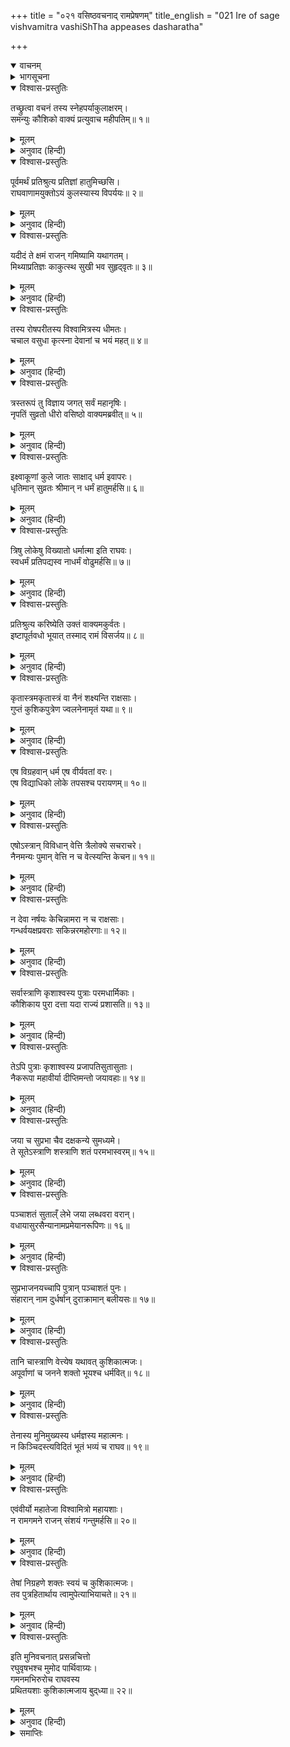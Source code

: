 +++
title = "०२१ वसिष्ठवचनाद् रामप्रेषणम्"
title_english = "021 Ire of sage vishvamitra vashiShTha appeases dasharatha"

+++
<details open><summary>वाचनम्</summary>
<div caption="श्रीराम-हरिसीताराममूर्ति-घनपाठिभ्यां वचनम्" class="audioEmbed" src="https://archive.org/download/Ramayana-recitation-Sriram-harisItArAmamUrti-Ghanapaati-v2/Kanda_1/Kanda_1_BK-021-Vasistavachanath_Rama_Preshanam.mp3"></div>
</details>

<details><summary>भागसूचना</summary>

21. विश्वामित्रके रोषपूर्ण वचन तथा वसिष्ठका राजा दशरथको समझाना
</details>

<details open><summary>विश्वास-प्रस्तुतिः</summary>

तच्छ्रुत्वा वचनं तस्य स्नेहपर्याकुलाक्षरम्।  
समन्युः कौशिको वाक्यं प्रत्युवाच महीपतिम्॥ १॥
</details>

<details><summary>मूलम्</summary>

तच्छ्रुत्वा वचनं तस्य स्नेहपर्याकुलाक्षरम्।  
समन्युः कौशिको वाक्यं प्रत्युवाच महीपतिम्॥ १॥
</details>

<details><summary>अनुवाद (हिन्दी)</summary>

राजा दशरथकी बातके एक-एक अक्षरमें पुत्रके प्रति स्नेह भरा हुआ था, उसे सुनकर महर्षि विश्वामित्र कुपित हो उनसे इस प्रकार बोले—॥ १॥
</details>

<details open><summary>विश्वास-प्रस्तुतिः</summary>

पूर्वमर्थं प्रतिश्रुत्य प्रतिज्ञां हातुमिच्छसि।  
राघवाणामयुक्तोऽयं कुलस्यास्य विपर्ययः॥ २॥
</details>

<details><summary>मूलम्</summary>

पूर्वमर्थं प्रतिश्रुत्य प्रतिज्ञां हातुमिच्छसि।  
राघवाणामयुक्तोऽयं कुलस्यास्य विपर्ययः॥ २॥
</details>

<details><summary>अनुवाद (हिन्दी)</summary>

‘राजन्! पहले मेरी माँगी हुई वस्तुके देनेकी प्रतिज्ञा करके अब तुम उसे तोड़ना चाहते हो। प्रतिज्ञाका यह त्याग रघुवंशियोंके योग्य तो नहीं है। यह बर्ताव तो इस कुलके विनाशका सूचक है॥ २॥
</details>

<details open><summary>विश्वास-प्रस्तुतिः</summary>

यदीदं ते क्षमं राजन् गमिष्यामि यथागतम्।  
मिथ्याप्रतिज्ञः काकुत्स्थ सुखी भव सुहृद्‍वृतः॥ ३॥
</details>

<details><summary>मूलम्</summary>

यदीदं ते क्षमं राजन् गमिष्यामि यथागतम्।  
मिथ्याप्रतिज्ञः काकुत्स्थ सुखी भव सुहृद्‍वृतः॥ ३॥
</details>

<details><summary>अनुवाद (हिन्दी)</summary>

‘नरेश्वर! यदि तुम्हें ऐसा ही उचित प्रतीत होता है तो मैं जैसे आया था, वैसे ही लौट जाऊँगा। ककुत्स्थकुलके रत्न! अब तुम अपनी प्रतिज्ञा झूठी करके हितैषी सुहृदोंसे घिरे रहकर सुखी रहो’॥ ३॥
</details>

<details open><summary>विश्वास-प्रस्तुतिः</summary>

तस्य रोषपरीतस्य विश्वामित्रस्य धीमतः।  
चचाल वसुधा कृत्स्ना देवानां च भयं महत्॥ ४॥
</details>

<details><summary>मूलम्</summary>

तस्य रोषपरीतस्य विश्वामित्रस्य धीमतः।  
चचाल वसुधा कृत्स्ना देवानां च भयं महत्॥ ४॥
</details>

<details><summary>अनुवाद (हिन्दी)</summary>

बुद्धिमान् विश्वामित्रके कुपित होते ही सारी पृथ्वी काँप उठी और देवताओंके मनमें महान् भय समा गया॥ ४॥
</details>

<details open><summary>विश्वास-प्रस्तुतिः</summary>

त्रस्तरूपं तु विज्ञाय जगत् सर्वं महानृषिः।  
नृपतिं सुव्रतो धीरो वसिष्ठो वाक्यमब्रवीत्॥ ५॥
</details>

<details><summary>मूलम्</summary>

त्रस्तरूपं तु विज्ञाय जगत् सर्वं महानृषिः।  
नृपतिं सुव्रतो धीरो वसिष्ठो वाक्यमब्रवीत्॥ ५॥
</details>

<details><summary>अनुवाद (हिन्दी)</summary>

उनके रोषसे सारे संसारको त्रस्त हुआ जान उत्तम व्रतका पालन करनेवाले धीरचित्त महर्षि वसिष्ठने राजासे इस प्रकार कहा—॥ ५॥
</details>

<details open><summary>विश्वास-प्रस्तुतिः</summary>

इक्ष्वाकूणां कुले जातः साक्षाद् धर्म इवापरः।  
धृतिमान् सुव्रतः श्रीमान् न धर्मं हातुमर्हसि॥ ६॥
</details>

<details><summary>मूलम्</summary>

इक्ष्वाकूणां कुले जातः साक्षाद् धर्म इवापरः।  
धृतिमान् सुव्रतः श्रीमान् न धर्मं हातुमर्हसि॥ ६॥
</details>

<details><summary>अनुवाद (हिन्दी)</summary>

‘महाराज! आप इक्ष्वाकुवंशी राजाओंके कुलमें साक्षात् दूसरे धर्मके समान उत्पन्न हुए हैं। धैर्यवान्, उत्तम व्रतके पालक तथा श्रीसम्पन्न हैं। आपको अपने धर्मका परित्याग नहीं करना चाहिये॥ ६॥
</details>

<details open><summary>विश्वास-प्रस्तुतिः</summary>

त्रिषु लोकेषु विख्यातो धर्मात्मा इति राघवः।  
स्वधर्मं प्रतिपद्यस्व नाधर्मं वोढुमर्हसि॥ ७॥
</details>

<details><summary>मूलम्</summary>

त्रिषु लोकेषु विख्यातो धर्मात्मा इति राघवः।  
स्वधर्मं प्रतिपद्यस्व नाधर्मं वोढुमर्हसि॥ ७॥
</details>

<details><summary>अनुवाद (हिन्दी)</summary>

‘‘रघुकुलभूषण दशरथ बड़े धर्मात्मा हैं’ यह बात तीनों लोकोंमें प्रसिद्ध है। अतः आप अपने धर्मका ही पालन कीजिये; अधर्मका भार सिरपर न उठाइये॥ ७॥
</details>

<details open><summary>विश्वास-प्रस्तुतिः</summary>

प्रतिश्रुत्य करिष्येति उक्तं वाक्यमकुर्वतः।  
इष्टापूर्तवधो भूयात् तस्माद् रामं विसर्जय॥ ८॥
</details>

<details><summary>मूलम्</summary>

प्रतिश्रुत्य करिष्येति उक्तं वाक्यमकुर्वतः।  
इष्टापूर्तवधो भूयात् तस्माद् रामं विसर्जय॥ ८॥
</details>

<details><summary>अनुवाद (हिन्दी)</summary>

‘मैं अमुक कार्य करूँगा’—ऐसी प्रतिज्ञा करके भी जो उस वचनका पालन नहीं करता, उसके यज्ञ-यागादि इष्ट तथा बावली-तालाब बनवाने आदि पूर्त कर्मोंके पुण्यका नाश हो जाता है, अतः आप श्रीरामको विश्वामित्रजीके साथ भेज दीजिये॥ ८॥
</details>

<details open><summary>विश्वास-प्रस्तुतिः</summary>

कृतास्त्रमकृतास्त्रं वा नैनं शक्ष्यन्ति राक्षसाः।  
गुप्तं कुशिकपुत्रेण ज्वलनेनामृतं यथा॥ ९॥
</details>

<details><summary>मूलम्</summary>

कृतास्त्रमकृतास्त्रं वा नैनं शक्ष्यन्ति राक्षसाः।  
गुप्तं कुशिकपुत्रेण ज्वलनेनामृतं यथा॥ ९॥
</details>

<details><summary>अनुवाद (हिन्दी)</summary>

‘ये अस्त्रविद्या जानते हों या न जानते हों, राक्षस इनका सामना नहीं कर सकते। जैसे प्रज्वलित अग्निद्वारा सुरक्षित अमृतपर कोई हाथ नहीं लगा सकता, उसी प्रकार कुशिकनन्दन विश्वामित्रसे सुरक्षित हुए श्रीरामका वे राक्षस कुछ भी बिगाड़ नहीं सकते॥ ९॥
</details>

<details open><summary>विश्वास-प्रस्तुतिः</summary>

एष विग्रहवान् धर्म एष वीर्यवतां वरः।  
एष विद्याधिको लोके तपसश्च परायणम्॥ १०॥
</details>

<details><summary>मूलम्</summary>

एष विग्रहवान् धर्म एष वीर्यवतां वरः।  
एष विद्याधिको लोके तपसश्च परायणम्॥ १०॥
</details>

<details><summary>अनुवाद (हिन्दी)</summary>

‘ये श्रीराम तथा महर्षि विश्वामित्र साक्षात् धर्मकी मूर्ति हैं। ये बलवानोंमें श्रेष्ठ हैं। विद्याके द्वारा ही ये संसारमें सबसे बढ़े-चढ़े हैं। तपस्याके तो ये विशाल भण्डार ही हैं॥ १०॥
</details>

<details open><summary>विश्वास-प्रस्तुतिः</summary>

एषोऽस्त्रान् विविधान् वेत्ति त्रैलोक्ये सचराचरे।  
नैनमन्यः पुमान् वेत्ति न च वेत्स्यन्ति केचन॥ ११॥
</details>

<details><summary>मूलम्</summary>

एषोऽस्त्रान् विविधान् वेत्ति त्रैलोक्ये सचराचरे।  
नैनमन्यः पुमान् वेत्ति न च वेत्स्यन्ति केचन॥ ११॥
</details>

<details><summary>अनुवाद (हिन्दी)</summary>

‘चराचर प्राणियोंसहित तीनों लोकोंमें जो नाना प्रकारके अस्त्र हैं, उन सबको ये जानते हैं। इन्हें मेरे सिवा दूसरा कोई पुरुष न तो अच्छी तरह जानता है और न कोई जानेंगे ही॥ ११॥
</details>

<details open><summary>विश्वास-प्रस्तुतिः</summary>

न देवा नर्षयः केचिन्नामरा न च राक्षसाः।  
गन्धर्वयक्षप्रवराः सकिन्नरमहोरगाः॥ १२॥
</details>

<details><summary>मूलम्</summary>

न देवा नर्षयः केचिन्नामरा न च राक्षसाः।  
गन्धर्वयक्षप्रवराः सकिन्नरमहोरगाः॥ १२॥
</details>

<details><summary>अनुवाद (हिन्दी)</summary>

‘देवता, ऋषि, राक्षस, गन्धर्व, यक्ष, किन्नर तथा बड़े-बड़े नाग भी इनके प्रभावको नहीं जानते हैं॥ १२॥
</details>

<details open><summary>विश्वास-प्रस्तुतिः</summary>

सर्वास्त्राणि कृशाश्वस्य पुत्राः परमधार्मिकाः।  
कौशिकाय पुरा दत्ता यदा राज्यं प्रशासति॥ १३॥
</details>

<details><summary>मूलम्</summary>

सर्वास्त्राणि कृशाश्वस्य पुत्राः परमधार्मिकाः।  
कौशिकाय पुरा दत्ता यदा राज्यं प्रशासति॥ १३॥
</details>

<details><summary>अनुवाद (हिन्दी)</summary>

‘प्रायः सभी अस्त्र प्रजापति कृशाश्वके परम धर्मात्मा पुत्र हैं। उन्हें प्रजापतिने पूर्वकालमें कुशिकनन्दन विश्वामित्रको जब कि वे राज्यशासन करते थे, समर्पित कर दिया था॥ १३॥
</details>

<details open><summary>विश्वास-प्रस्तुतिः</summary>

तेऽपि पुत्राः कृशाश्वस्य प्रजापतिसुतासुताः।  
नैकरूपा महावीर्या दीप्तिमन्तो जयावहाः॥ १४॥
</details>

<details><summary>मूलम्</summary>

तेऽपि पुत्राः कृशाश्वस्य प्रजापतिसुतासुताः।  
नैकरूपा महावीर्या दीप्तिमन्तो जयावहाः॥ १४॥
</details>

<details><summary>अनुवाद (हिन्दी)</summary>

‘कृशाश्वके वे पुत्र प्रजापति दक्षकी दो पुत्रियोंकी संतानें हैं। उनके अनेक रूप हैं। वे सब-के-सब महान् शक्तिशाली, प्रकाशमान और विजय दिलानेवाले हैं॥ १४॥
</details>

<details open><summary>विश्वास-प्रस्तुतिः</summary>

जया च सुप्रभा चैव दक्षकन्ये सुमध्यमे।  
ते सूतेऽस्त्राणि शस्त्राणि शतं परमभास्वरम्॥ १५॥
</details>

<details><summary>मूलम्</summary>

जया च सुप्रभा चैव दक्षकन्ये सुमध्यमे।  
ते सूतेऽस्त्राणि शस्त्राणि शतं परमभास्वरम्॥ १५॥
</details>

<details><summary>अनुवाद (हिन्दी)</summary>

‘प्रजापति दक्षकी दो सुन्दरी कन्याएँ हैं, उनके नाम हैं जया और सुप्रभा। उन दोनोंने एक सौ परम प्रकाशमान अस्त्र-शस्त्रोंको उत्पन्न किया है॥ १५॥
</details>

<details open><summary>विश्वास-प्रस्तुतिः</summary>

पञ्चाशतं सुताल्ँ लेभे जया लब्धवरा वरान्।  
वधायासुरसैन्यानामप्रमेयानरूपिणः॥ १६॥
</details>

<details><summary>मूलम्</summary>

पञ्चाशतं सुताल्ँ लेभे जया लब्धवरा वरान्।  
वधायासुरसैन्यानामप्रमेयानरूपिणः॥ १६॥
</details>

<details><summary>अनुवाद (हिन्दी)</summary>

‘उनमेंसे जयाने वर पाकर पचास श्रेष्ठ पुत्रोंको प्राप्त किया है, जो अपरिमित शक्तिशाली और रूपरहित हैं। वे सब-के-सब असुरोंकी सेनाओंका वध करनेके लिये प्रकट हुए हैं॥ १६॥
</details>

<details open><summary>विश्वास-प्रस्तुतिः</summary>

सुप्रभाजनयच्चापि पुत्रान् पञ्चाशतं पुनः।  
संहारान् नाम दुर्धर्षान् दुराक्रामान् बलीयसः॥ १७॥
</details>

<details><summary>मूलम्</summary>

सुप्रभाजनयच्चापि पुत्रान् पञ्चाशतं पुनः।  
संहारान् नाम दुर्धर्षान् दुराक्रामान् बलीयसः॥ १७॥
</details>

<details><summary>अनुवाद (हिन्दी)</summary>

‘फिर सुप्रभाने भी संहार नामक पचास पुत्रोंको जन्म दिया, जो अत्यन्त दुर्जय हैं। उनपर आक्रमण करना किसीके लिये भी सर्वथा कठिन है तथा वे सब-के-सब अत्यन्त बलिष्ठ हैं॥ १७॥
</details>

<details open><summary>विश्वास-प्रस्तुतिः</summary>

तानि चास्त्राणि वेत्त्येष यथावत् कुशिकात्मजः।  
अपूर्वाणां च जनने शक्तो भूयश्च धर्मवित्॥ १८॥
</details>

<details><summary>मूलम्</summary>

तानि चास्त्राणि वेत्त्येष यथावत् कुशिकात्मजः।  
अपूर्वाणां च जनने शक्तो भूयश्च धर्मवित्॥ १८॥
</details>

<details><summary>अनुवाद (हिन्दी)</summary>

‘ये धर्मज्ञ कुशिकनन्दन उन सब अस्त्र-शस्त्रोंको अच्छी तरह जानते हैं। जो अस्त्र अबतक उपलब्ध नहीं हुए हैं, उनको भी उत्पन्न करनेकी इनमें पूर्ण शक्ति है॥ १८॥
</details>

<details open><summary>विश्वास-प्रस्तुतिः</summary>

तेनास्य मुनिमुख्यस्य धर्मज्ञस्य महात्मनः।  
न किञ्चिदस्त्यविदितं भूतं भव्यं च राघव॥ १९॥
</details>

<details><summary>मूलम्</summary>

तेनास्य मुनिमुख्यस्य धर्मज्ञस्य महात्मनः।  
न किञ्चिदस्त्यविदितं भूतं भव्यं च राघव॥ १९॥
</details>

<details><summary>अनुवाद (हिन्दी)</summary>

‘रघुनन्दन! इसलिये इन मुनिश्रेष्ठ धर्मज्ञ महात्मा विश्वामित्रजीसे भूत या भविष्यकी कोई बात छिपी नहीं है॥ १९॥
</details>

<details open><summary>विश्वास-प्रस्तुतिः</summary>

एवंवीर्यो महातेजा विश्वामित्रो महायशाः।  
न रामगमने राजन् संशयं गन्तुमर्हसि॥ २०॥
</details>

<details><summary>मूलम्</summary>

एवंवीर्यो महातेजा विश्वामित्रो महायशाः।  
न रामगमने राजन् संशयं गन्तुमर्हसि॥ २०॥
</details>

<details><summary>अनुवाद (हिन्दी)</summary>

‘राजन्! ये महातेजस्वी, महायशस्वी विश्वामित्र ऐसे प्रभावशाली हैं। अतः इनके साथ रामको भेजनेमें आप किसी प्रकारका संदेह न करें॥ २०॥
</details>

<details open><summary>विश्वास-प्रस्तुतिः</summary>

तेषां निग्रहणे शक्तः स्वयं च कुशिकात्मजः।  
तव पुत्रहितार्थाय त्वामुपेत्याभियाचते॥ २१॥
</details>

<details><summary>मूलम्</summary>

तेषां निग्रहणे शक्तः स्वयं च कुशिकात्मजः।  
तव पुत्रहितार्थाय त्वामुपेत्याभियाचते॥ २१॥
</details>

<details><summary>अनुवाद (हिन्दी)</summary>

‘महर्षि कौशिक स्वयं भी उन राक्षसोंका संहार करनेमें समर्थ हैं; किंतु ये आपके पुत्रका कल्याण करना चाहते हैं, इसीलिये यहाँ आकर आपसे याचना कर रहे हैं’॥ २१॥
</details>

<details open><summary>विश्वास-प्रस्तुतिः</summary>

इति मुनिवचनात् प्रसन्नचित्तो  
रघुवृषभश्च मुमोद पार्थिवाग्र्यः।  
गमनमभिरुरोच राघवस्य  
प्रथितयशाः कुशिकात्मजाय बुद्‍ध्या॥ २२॥
</details>

<details><summary>मूलम्</summary>

इति मुनिवचनात् प्रसन्नचित्तो  
रघुवृषभश्च मुमोद पार्थिवाग्र्यः।  
गमनमभिरुरोच राघवस्य  
प्रथितयशाः कुशिकात्मजाय बुद्‍ध्या॥ २२॥
</details>

<details><summary>अनुवाद (हिन्दी)</summary>

महर्षि वसिष्ठके इस वचनसे विख्यात यशवाले रघुकुलशिरोमणि नृपश्रेष्ठ दशरथका मन प्रसन्न हो गया। वे आनन्दमग्न हो गये और बुद्धिसे विचार करनेपर विश्वामित्रजीकी प्रसन्नताके लिये उनके साथ श्रीरामका जाना उन्हें रुचिके अनुकूल प्रतीत होने लगा॥ २२॥
</details>

<details><summary>समाप्तिः</summary>

इत्यार्षे श्रीमद्रामायणे वाल्मीकीये आदिकाव्ये बालकाण्डे एकविंशः सर्गः॥ २१॥  
इस प्रकार श्रीवाल्मीकिनिर्मित आर्षरामायण आदिकाव्यके बालकाण्डमें इक्कीसवाँ सर्ग पूरा हुआ॥ २१॥
</details>

